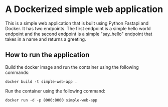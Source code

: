 # A Dockerized simple web application

This is a simple web application that is built using Python Fastapi and Docker.
It has two endpoints.
The first endpoint is a simple hello world endpoint and the second endpoint is a simple "say_hello" endpoint that takes in a name and returns a greeting.

## How to run the application
Build the docker image and run the container using the following commands:
```shell
docker build -t simple-web-app .
```

Run the container using the following command:
```shell
docker run -d -p 8000:8000 simple-web-app
```